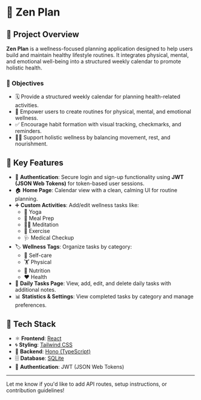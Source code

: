# 🌿 Zen Plan

## 🧘 Project Overview

**Zen Plan** is a wellness-focused planning application designed to help users build and maintain healthy lifestyle routines. It integrates physical, mental, and emotional well-being into a structured weekly calendar to promote holistic health.  

### 🎯 Objectives
- 🗓️ Provide a structured weekly calendar for planning health-related activities.
- 💪 Empower users to create routines for physical, mental, and emotional wellness.
- ✅ Encourage habit formation with visual tracking, checkmarks, and reminders.
- 🧘‍♀️ Support holistic wellness by balancing movement, rest, and nourishment.

## 🌟 Key Features

- 🔐 **Authentication**: Secure login and sign-up functionality using **JWT (JSON Web Tokens)** for token-based user sessions.
- 🏠 **Home Page**: Calendar view with a clean, calming UI for routine planning.
- ➕ **Custom Activities**: Add/edit wellness tasks like:
  - 🧘 Yoga
  - 🍱 Meal Prep
  - 🧘‍♂️ Meditation
  - 🏃 Exercise
  - 🩺 Medical Checkup
- 🏷️ **Wellness Tags**: Organize tasks by category:
  - 💆 Self-care  
  - 🏋️ Physical  
  - 🥗 Nutrition  
  - ❤️ Health  
- 📅 **Daily Tasks Page**: View, add, edit, and delete daily tasks with additional notes.
- 📊 **Statistics & Settings**: View completed tasks by category and manage preferences.

## 🧰 Tech Stack

- ⚛️ **Frontend**: [React](https://reactjs.org/)
- 🌀 **Styling**: [Tailwind CSS](https://tailwindcss.com/)
- 🔧 **Backend**: [Hono (TypeScript)](https://hono.dev/)
- 🗄️ **Database**: [SQLite](https://www.sqlite.org/index.html)
- 🔐 **Authentication**: JWT (JSON Web Tokens)

---

Let me know if you'd like to add API routes, setup instructions, or contribution guidelines!
